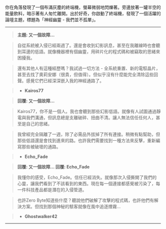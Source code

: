 你在角落發現了一個布滿灰塵的終端機，螢幕微弱地閃爍著。旁邊放著一罐半空的能量飲料，暗示著有人匆忙離開。出於好奇，你啟動了終端機，發現了一個活躍的論壇主題，標題為「神經幽靈 - 我們並不孤單」。

---

> **主題: 又一個故障...**

> 自從系統被入侵已經兩週了。還是會收到幻影訊息，甚至在我離線時也會聽到耳邊的低語。就像機器裡有個幽靈，用碎片化的程式碼和被竊取的思緒來困擾我。

> 還有其他人有這種經歷嗎？我試過一切方法 - 全系統重置、新的電馭晶片，甚至去找了奧莉安娜（很貴，但值得）。但似乎沒有什麼能完全清除這些回聲。感覺它們已經深深嵌入我的神經通路了。

> - **Kairos77**

> **回覆: 又一個故障...**

> Kairos77，你不是一個人。我也會聽到那些幻影低語。就像有人試圖通過靜電與我們溝通，但訊息總是支離破碎、扭曲不清。讓人無法信任任何人，甚至是自己的思緒。

> 我曾經完全隔離了一週，除了必需品外拔掉了所有連接。稍微有點幫助，但那些低語還是會找到進來的路。也許我們需要找到一種方法來反擊，重新編寫那些被破壞的通路。

> - **Echo_Fade**

> **回覆: 又一個故障... 回覆: Echo_Fade**

> 我懂你的感受，Echo_Fade。信任已經消失。就像那次入侵撕開了我們的心靈，讓我們看到了不該看到的東西。現在每一個連接都感覺被污染了，每一件科技產品都是潛在的入侵管道。

> 也許Zero Byte知道些什麼？聽說他們破解了攻擊的程式碼，也許他們有解決方案。但找到那個神秘的駭客就像在風中追逐煙霧...

> - **Ghostwalker42**

---
